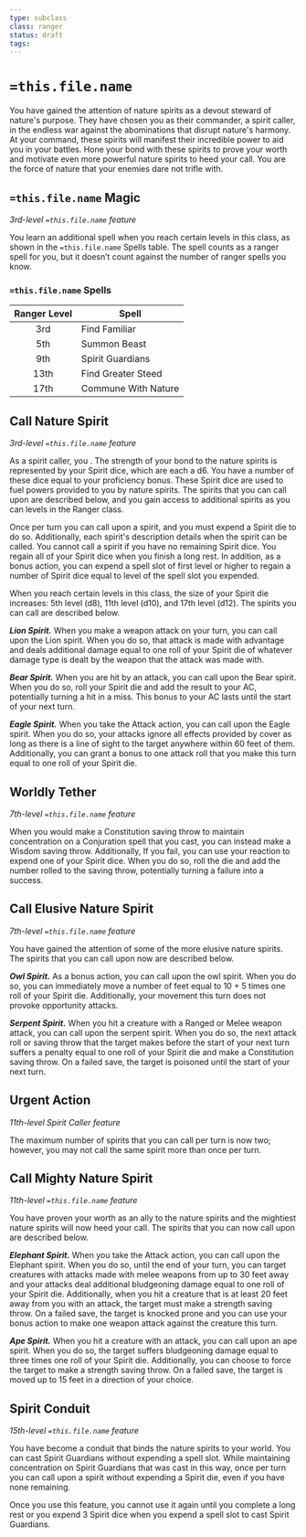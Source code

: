 ```yaml
---
type: subclass
class: ranger
status: draft
tags:
---
```


# `=this.file.name`

You have gained the attention of nature spirits as a devout steward of nature's purpose. They have chosen you as their commander, a spirit caller, in the endless war against the abominations that disrupt nature's harmony. At your command, these spirits will manifest their incredible power to aid you in your battles. Hone your bond with these spirits to prove your worth and motivate even more powerful nature spirits to heed your call. You are the force of nature that your enemies dare not trifle with.

## `=this.file.name` Magic
*3rd-level `=this.file.name` feature*

You learn an additional spell when you reach certain levels in this class, as shown in the `=this.file.name` Spells table. The spell counts as a ranger spell for you, but it doesn’t count against the number of ranger spells you know.

### `=this.file.name` Spells
| Ranger Level | Spell               |
| :----------: | ------------------- |
|     3rd      | Find Familiar       |
|     5th      | Summon Beast        |
|     9th      | Spirit Guardians    |
|     13th     | Find Greater Steed  |
|     17th     | Commune With Nature |

## Call Nature Spirit
*3rd-level `=this.file.name` feature*

As a spirit caller, you . The strength of your bond to the nature spirits is represented by your Spirit dice, which are each a d6. You have a number of these dice equal to your proficiency bonus. These Spirit dice are used to fuel powers provided to you by nature spirits. The spirits that you can call upon are described below, and you gain access to additional spirits as you can levels in the Ranger class.

Once per turn you can call upon a spirit, and you must expend a Spirit die to do so. Additionally, each spirit's description details when the spirit can be called. You cannot call a spirit if you have no remaining Spirit dice. You regain all of your Spirit dice when you finish a long rest. In addition, as a bonus action, you can expend a spell slot of first level or higher to regain a number of Spirit dice equal to level of the spell slot you expended.

When you reach certain levels in this class, the size of your Spirit die increases: 5th level (d8), 11th level (d10), and 17th level (d12). The spirits you can call are described below.

_**Lion Spirit.**_ When you make a weapon attack on your turn, you can call upon the Lion spirit. When you do so, that attack is made with advantage and deals additional damage equal to one roll of your Spirit die of whatever damage type is dealt by the weapon that the attack was made with. 

_**Bear Spirit.**_ When you are hit by an attack, you can call upon the Bear spirit. When you do so, roll your Spirit die and add the result to your AC, potentially turning a hit in a miss. This bonus to your AC lasts until the start of your next turn.

_**Eagle Spirit.**_ When you take the Attack action, you can call upon the Eagle spirit. When you do so, your attacks ignore all effects provided by cover as long as there is a line of sight to the target anywhere within 60 feet of them. Additionally, you can grant a bonus to one attack roll that you make this turn equal to one roll of your Spirit die.

## Worldly Tether
*7th-level `=this.file.name` feature*

When you would make a Constitution saving throw to maintain concentration on a Conjuration spell that you cast, you can instead make a Wisdom saving throw. Additionally, If you fail, you can use your reaction to expend one of your Spirit dice. When you do so, roll the die and add the number rolled to the saving throw, potentially turning a failure into a success.

## Call Elusive Nature Spirit
*7th-level `=this.file.name` feature*

You have gained the attention of some of the more elusive nature spirits. The spirits that you can call upon now are described below.

_**Owl Spirit.**_ As a bonus action, you can call upon the owl spirit. When you do so, you can immediately move a number of feet equal to 10 + 5 times one roll of your Spirit die. Additionally, your movement this turn does not provoke opportunity attacks.

_**Serpent Spirit.**_ When you hit a creature with a Ranged or Melee weapon attack, you can call upon the serpent spirit. When you do so, the next attack roll or saving throw that the target makes before the start of your next turn suffers a penalty equal to one roll of your Spirit die and make a Constitution saving throw. On a failed save, the target is poisoned until the start of your next turn.

## Urgent Action
*11th-level Spirit Caller feature*

The maximum number of spirits that you can call per turn is now two; however, you may not call the same spirit more than once per turn.

## Call Mighty Nature Spirit
*11th-level `=this.file.name` feature*

You have proven your worth as an ally to the nature spirits and the mightiest nature spirits will now heed your call. The spirits that you can now call upon are described below.

_**Elephant Spirit.**_ When you take the Attack action, you can call upon the Elephant spirit. When you do so, until the end of your turn, you can target creatures with attacks made with melee weapons from up to 30 feet away and your attacks deal additional bludgeoning damage equal to one roll of your Spirit die. Additionally, when you hit a creature that is at least 20 feet away from you with an attack, the target must make a strength saving throw. On a failed save, the target is knocked prone and you can use your bonus action to make one weapon attack against the creature this turn.  

_**Ape Spirit.**_ When you hit a creature with an attack, you can call upon an ape spirit. When you do so, the target suffers bludgeoning damage equal to three times one roll of your Spirit die. Additionally, you can choose to force the target to make a strength saving throw. On a failed save, the target is moved up to 15 feet in a direction of your choice.

## Spirit Conduit
*15th-level `=this.file.name` feature*

You have become a conduit that binds the nature spirits to your world. You can cast Spirit Guardians without expending a spell slot. While maintaining concentration on Spirit Guardians that was cast in this way, once per turn you can call upon a spirit without expending a Spirit die, even if you have none remaining.

Once you use this feature, you cannot use it again until you complete a long rest or you expend 3 Spirit dice when you expend a spell slot to cast Spirit Guardians.
